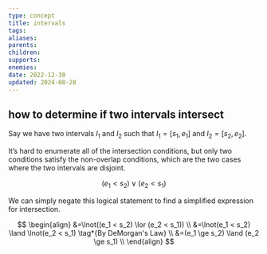 ```yaml
---
type: concept
title: intervals
tags:
aliases: 
parents: 
children: 
supports: 
enemies:
date: 2022-12-30
updated: 2024-08-28
---
```


## how to determine if two intervals intersect

Say we have two intervals $I_1$ and $I_2$ such that $I_1 = [s_1, e_1]$ and $I_2 = [s_2, e_2]$.

It’s hard to enumerate all of the intersection conditions, but only two conditions satisfy the non-overlap conditions, which are the two cases where the two intervals are disjoint.

$$
(e_1 < s_2) \lor (e_2 < s_1)
$$

We can simply negate this logical statement to find a simplified expression for intersection.

$$
\begin{align}
&=\lnot((e_1 < s_2) \lor (e_2 < s_1)) \\
&=\lnot(e_1 < s_2) \land \lnot(e_2 < s_1) \tag*{By DeMorgan's Law} \\
&=(e_1 \ge s_2) \land (e_2 \ge s_1) \\
\end{align}
$$
